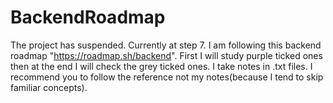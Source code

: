# BackendRoadmap
The project has suspended.
Currently at step 7.
I am following this backend roadmap "https://roadmap.sh/backend".
First I will study purple ticked ones then at the end I will check the grey ticked ones.
I take notes in .txt files. I recommend you to follow the reference not my notes(because I tend to skip familiar concepts).

